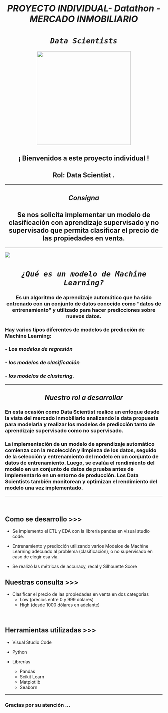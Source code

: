 
# <h1 align=center> ***PROYECTO INDIVIDUAL- Datathon - MERCADO INMOBILIARIO*** </h1>

# <h1 align=center>*`Data Scientists`*</h1>

<p align="center">
<img src="https://res.infoq.com/articles/data-science-organization-framework/en/smallimage/data-science-organization-framework-s-1556565301516.jpeg"  height=300>
</p>

### <h2 align=center> ¡ Bienvenidos a este proyecto individual !</h2>
#### <h2 align=center>Rol: Data Scientist .</h2>  

<hr>  

## <center>***Consigna***</center>

## <center> Se nos solicita implementar un modelo de clasificación con aprendizaje supervisado  y no supervisado que permita clasificar el precio de las propiedades en venta.</center>



<hr>


![](D:\Berenice\Machine_Learning_models_PI\PIPELINE.png)

# <h1 align=center>*`¿Qué es un modelo de Machine Learning?`*</h1>


### <center> Es un algoritmo de aprendizaje automático que ha sido entrenado con un conjunto de datos conocido como "datos de entrenamiento" y utilizado para hacer predicciones sobre nuevos datos. </center>

### Hay varios tipos diferentes de modelos de predicción de Machine Learning:
### *- Los modelos de regresión*
### *- los modelos de clasificación*
### *- los modelos de clustering.* 

<hr>


## <center> *Nuestro rol a desarrollar* </center>

### En esta ocasión como Data Scientist realice un enfoque desde la vista del mercado inmobiliario analizando la data propuesta para modelarla y realizar los modelos de predicción tanto de aprendizaje supervisado como no supervisado.

### La implementación de un modelo de aprendizaje automático comienza con la recolección y limpieza de los datos, seguido de la selección y entrenamiento del modelo en un conjunto de datos de entrenamiento. Luego, se evalúa el rendimiento del modelo en un conjunto de datos de prueba antes de implementarlo en un entorno de producción. Los Data Scientists también monitorean y optimizan el rendimiento del modelo una vez implementado.


<hr>


<br/>


## **Como se desarrollo >>>**

+ Se implemento el ETL y EDA con la librería pandas en visual studio code.

+ Entrenamiento y predicción utilizando varios Modelos de Machine Learning adecuado al problema (clasificación), o no supervisado en caso de elegir esa vía.

+ Se realizó las métricas de accuracy, recal y Silhouette Score


## **Nuestras consulta >>>**

+ Clasificar el precio de las propiedades en venta en dos categorías
   + Low (precios entre 0 y 999 dólares)
   + High (desde 1000 dólares en adelante)
<br/>





## **Herramientas utilizadas >>>**

+ Visual Studio Code

+ Python

+ Librerías

   + Pandas
   + Scikit Learn 
   + Matplotlib
   + Seaborn
   

<hr>

### Gracias por su atención ...
